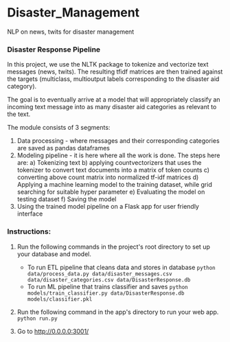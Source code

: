 # Disaster_Management
NLP on news, twits for disaster management

### Disaster Response Pipeline
In this project, we use the NLTK package to tokenize and vectorize text messages (news, twits).
The resulting tfidf matrices are then trained against the targets 
(multiclass, multioutput labels corresponding to the disaster aid category).

The goal is to eventually arrive at a model that will appropriately classify an incoming
text message into as many disaster aid categories as relevant to the text.

The module consists of 3 segments:
1) Data processing - where messages and their corresponding categories are saved as pandas dataframes
2) Modeling pipeline - it is here where all the work is done. The steps here are:
	  a) Tokenizing text
    b) applying countvectorizers that uses the tokenizer to convert text documents into a matrix of token counts
    c) converting above count matrix into normalized tf-idf matrices
    d) Applying a machine learning model to the training dataset, while grid searching for suitable hyper parameter
    e) Evaluating the model on testing dataset
    f) Saving the model
3) Using the trained model pipeline on a Flask app for user friendly interface

### Instructions:
1. Run the following commands in the project's root directory to set up your database and model.

    - To run ETL pipeline that cleans data and stores in database
        `python data/process_data.py data/disaster_messages.csv data/disaster_categories.csv data/DisasterResponse.db`
    - To run ML pipeline that trains classifier and saves
        `python models/train_classifier.py data/DisasterResponse.db models/classifier.pkl`

2. Run the following command in the app's directory to run your web app.
    `python run.py`

3. Go to http://0.0.0.0:3001/
